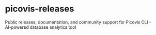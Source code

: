 # picovis-releases
Public releases, documentation, and community support for Picovis CLI - AI-powered database analytics tool
